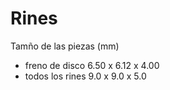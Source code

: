 # Rines
Tamño de las piezas (mm)
- freno de disco 6.50 x 6.12 x 4.00
- todos los rines 9.0 x 9.0 x 5.0

